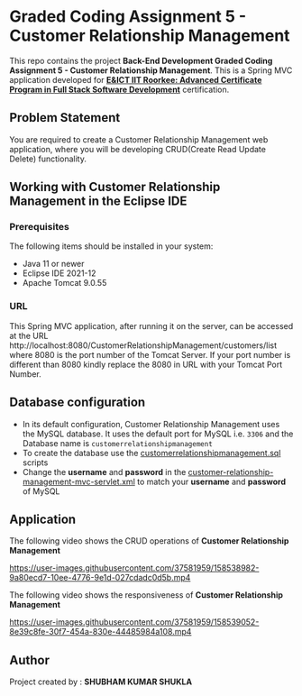 # Graded Coding Assignment 5 - Customer Relationship Management

This repo contains the project **Back-End Development Graded Coding Assignment 5 - Customer Relationship Management**. This is a  Spring MVC application developed for [**E&ICT IIT Roorkee: Advanced Certificate Program in Full Stack Software Development**](https://www.greatlearning.in/advanced-certification-full-stack-software-development-iit-roorkee) certification.


## Problem Statement
You are required to create a Customer Relationship Management web application, where you will be developing CRUD(Create Read Update Delete) functionality.


## Working with Customer Relationship Management in the Eclipse IDE

### Prerequisites
The following items should be installed in your system:
* Java 11 or newer
* Eclipse IDE 2021-12
* Apache Tomcat 9.0.55

### URL
This Spring MVC application, after running it on the server, can be accessed at the URL http://localhost:8080/CustomerRelationshipManagement/customers/list where 8080 is the port number of the Tomcat Server. If your port number is different than 8080 kindly replace the 8080 in URL with your Tomcat Port Number.


## Database configuration

- In its default configuration, Customer Relationship Management uses the MySQL database. It uses the default port for MySQL i.e. `3306` and the Database name is `customerrelationshipmanagement`
- To create the database use the [customerrelationshipmanagement.sql](https://github.com/shubhamshukla7794/ShubhamKShukla_ORMandSpringMVCAssignmentSolution/blob/main/customerrelationshipmanagement.sql "customerrelationshipmanagement.sql") scripts
- Change the **username** and **password** in the [customer-relationship-management-mvc-servlet.xml](https://github.com/shubhamshukla7794/ShubhamKShukla_ORMandSpringMVCAssignmentSolution/blob/main/CustomerRelationshipManagement/src/main/webapp/WEB-INF/customer-relationship-management-mvc-servlet.xml "customer-relationship-management-mvc-servlet.xml") to match your **username** and **password** of MySQL


## Application
The following video shows the CRUD operations of **Customer Relationship Management**

https://user-images.githubusercontent.com/37581959/158538982-9a80ecd7-10ee-4776-9e1d-027cdadc0d5b.mp4



The following video shows the responsiveness of **Customer Relationship Management**


https://user-images.githubusercontent.com/37581959/158539052-8e39c8fe-30f7-454a-830e-44485984a108.mp4



##  Author
Project created by :
**SHUBHAM KUMAR SHUKLA**
